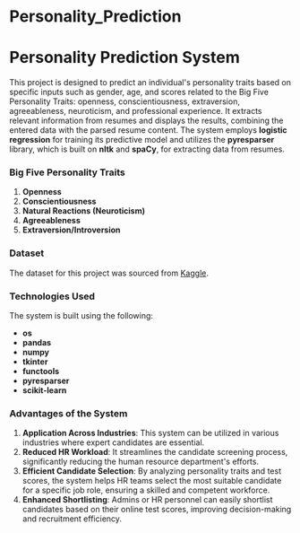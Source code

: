 # Personality_Prediction
# Personality Prediction System  

This project is designed to predict an individual's personality traits based on specific inputs such as gender, age, and scores related to the Big Five Personality Traits: openness, conscientiousness, extraversion, agreeableness, neuroticism, and professional experience. It extracts relevant information from resumes and displays the results, combining the entered data with the parsed resume content. The system employs **logistic regression** for training its predictive model and utilizes the **pyresparser** library, which is built on **nltk** and **spaCy**, for extracting data from resumes.  

### Big Five Personality Traits  
1. **Openness**  
2. **Conscientiousness**  
3. **Natural Reactions (Neuroticism)**  
4. **Agreeableness**  
5. **Extraversion/Introversion**  

### Dataset  
The dataset for this project was sourced from [Kaggle](https://www.kaggle.com/).  

### Technologies Used  
The system is built using the following:  
- **os**  
- **pandas**  
- **numpy**  
- **tkinter**  
- **functools**  
- **pyresparser**  
- **scikit-learn**  

### Advantages of the System  
1. **Application Across Industries**: This system can be utilized in various industries where expert candidates are essential.  
2. **Reduced HR Workload**: It streamlines the candidate screening process, significantly reducing the human resource department's efforts.  
3. **Efficient Candidate Selection**: By analyzing personality traits and test scores, the system helps HR teams select the most suitable candidate for a specific job role, ensuring a skilled and competent workforce.  
4. **Enhanced Shortlisting**: Admins or HR personnel can easily shortlist candidates based on their online test scores, improving decision-making and recruitment efficiency.  
